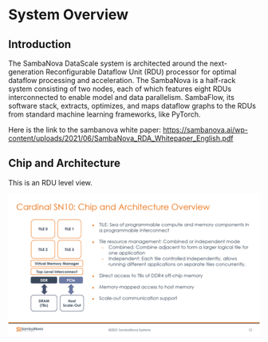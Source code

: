 # System Overview

## Introduction

The SambaNova DataScale system is architected around the next-generation Reconfigurable Dataflow Unit (RDU) processor for optimal dataflow processing and acceleration. The SambaNova is a half-rack system consisting of two nodes, each of which features eight RDUs interconnected to enable model and data parallelism. SambaFlow, its software stack, extracts, optimizes, and maps dataflow graphs to the RDUs from standard machine learning frameworks, like PyTorch.

Here is the link to the sambanova white paper: https://sambanova.ai/wp-content/uploads/2021/06/SambaNova_RDA_Whitepaper_English.pdf

## Chip and Architecture

This is an RDU level view.

![Chip and Architecture Overview](Chip_and_Architecture_Overview.png "Chip and Architecture Overview")
